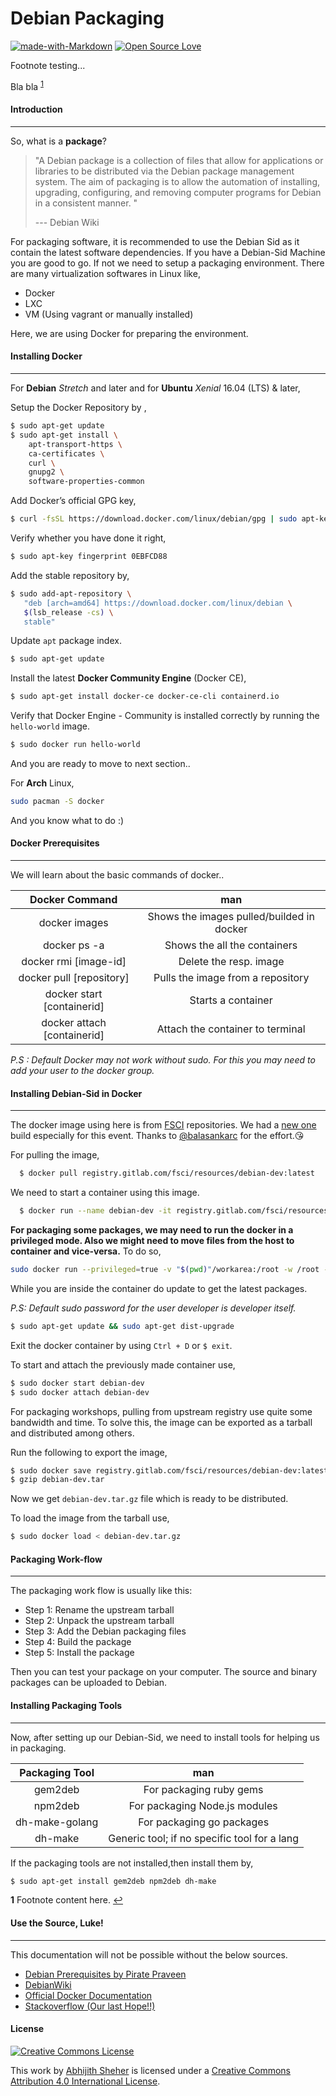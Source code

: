 # Debian Packaging

[![made-with-Markdown](https://img.shields.io/badge/Made%20with-Markdown-1f425f.svg)](http://commonmark.org) [![Open Source Love](https://badges.frapsoft.com/os/v1/open-source.png?v=103)]() 





Footnote testing...

Bla bla <sup id="a1">[1](#f1)</sup>





#### Introduction

---------

So, what is a **package**?

> "A Debian package is a collection of files that allow 
> for applications or libraries to be distributed via the Debian package 
> management system. The aim of packaging is to allow the automation of 
> installing, upgrading, configuring, and removing computer programs for 
> Debian in a consistent manner. "
>
> --- Debian Wiki



For packaging software, it is recommended to use the Debian Sid as it contain the latest software dependencies. If you have a Debian-Sid Machine you are good to go. If not we need to setup a packaging environment. There are many virtualization softwares in Linux like,

- Docker
- LXC 
- VM (Using vagrant or manually installed)

Here, we are using Docker for preparing the environment.



#### Installing Docker

--------

For **Debian** _Stretch_ and later and for **Ubuntu** _Xenial_ 16.04 (LTS) & later,

Setup the Docker Repository by ,

```bash
$ sudo apt-get update
$ sudo apt-get install \
    apt-transport-https \
    ca-certificates \
    curl \
    gnupg2 \
    software-properties-common
```

Add Docker’s official GPG key,

```bash
$ curl -fsSL https://download.docker.com/linux/debian/gpg | sudo apt-key add -
```

Verify whether you have done it right,

```bash
$ sudo apt-key fingerprint 0EBFCD88
```

Add the stable repository by,

```bash
$ sudo add-apt-repository \
   "deb [arch=amd64] https://download.docker.com/linux/debian \
   $(lsb_release -cs) \
   stable"
```

Update ``apt`` package index.

```bash
$ sudo apt-get update
```

Install the latest **Docker Community Engine** (Docker CE),

```bash
$ sudo apt-get install docker-ce docker-ce-cli containerd.io
```

Verify that Docker Engine - Community is installed correctly by running the `hello-world`
image.

```bash
$ sudo docker run hello-world
```

And you are ready to move to next section..



For **Arch** Linux,

```bash
sudo pacman -S docker
```

And you know what to do :)



#### Docker Prerequisites

-------------

We will learn about the basic commands of docker..

|       Docker Command        |                    man                    |
| :-------------------------: | :---------------------------------------: |
|        docker images        | Shows the images pulled/builded in docker |
|        docker ps -a         |       Shows the all the containers        |
|    docker rmi [image-id]    |          Delete the resp. image           |
|  docker pull [repository]   |     Pulls the image from a repository     |
| docker start [containerid]  |            Starts a container             |
| docker attach [containerid] |     Attach the container to terminal      |

*P.S : Default Docker may not work without sudo. For this you may need to add your user to the docker group.*



#### Installing Debian-Sid in Docker

------------

The docker image using here is from [FSCI](https://fsci.org.in/) repositories. We had a [new one](https://gitlab.com/fsci/resources/pipelines) build  especially for this event. Thanks to [@balasankarc](https://balasankarc.in/) for the effort.😘

For pulling the image,

```bash
  $ docker pull registry.gitlab.com/fsci/resources/debian-dev:latest
```

We need to start a container using this image.

```bash
  $ docker run --name debian-dev -it registry.gitlab.com/fsci/resources/debian-dev:latest bash
```

**For packaging some packages, we may need to run the docker in a privileged mode. Also we might need to move files from the host to container and vice-versa.** To do so,

```bash
sudo docker run --privileged=true -v "$(pwd)"/workarea:/root -w /root -it registry.gitlab.com/fsci/resources/debian-dev bash
```

While you are inside the container do update to get the latest packages.

*P.S: Default sudo password for the user developer is developer itself.*

```bash
$ sudo apt-get update && sudo apt-get dist-upgrade
```

Exit the docker container by using ``Ctrl + D`` or ``$ exit``.

To start and attach the previously made container use,

```bash
$ sudo docker start debian-dev
$ sudo docker attach debian-dev
```

For packaging workshops, pulling from upstream registry use quite some bandwidth and time. To solve this, the image can be exported as a tarball and distributed among others.

Run the following to export the image,

```bash
$ sudo docker save registry.gitlab.com/fsci/resources/debian-dev:latest > debian-dev.tar
$ gzip debian-dev.tar
```

Now we get ``debian-dev.tar.gz`` file which is ready to be distributed.

To load the image from the tarball use,

```bash
$ sudo docker load < debian-dev.tar.gz
```



#### Packaging Work-flow

--------

The packaging work flow is usually like this: 

- Step 1: Rename the upstream tarball 
- Step 2: Unpack the upstream tarball 
- Step 3: Add the Debian packaging files 
- Step 4: Build the package 
- Step 5: Install the package 

Then you can test your package on your computer. The source and binary packages can be uploaded to Debian. 



#### Installing Packaging Tools

--------

Now, after setting up our Debian-Sid, we need to install tools for helping us in packaging.

| Packaging Tool |                     man                      |
| :------------: | :------------------------------------------: |
|    gem2deb     |           For packaging ruby gems            |
|    npm2deb     |        For packaging Node.js modules         |
| dh-make-golang |          For packaging go packages           |
|    dh-make     | Generic tool; if no specific tool for a lang |

If the packaging tools are not installed,then install them by,

```bash
$ sudo apt-get install gem2deb npm2deb dh-make
```

<b id="f1">1</b> Footnote content here. [↩](#a1)

#### Use the Source, Luke!

-------------

This documentation will not be possible without the below sources.

- [Debian Prerequisites by Pirate Praveen](https://www.loomio.org/d/LTpSdMuX/debian-packaging-pre-requisites) 
- [DebianWiki](https://wiki.debian.org/Packaging)
- [Official Docker Documentation](https://docs.docker.com/)
- [Stackoverflow (Our last Hope!!)](https://stackoverflow.com)



#### License

<a rel="license" href="http://creativecommons.org/licenses/by/4.0/"><img alt="Creative Commons License" style="border-width:0" src="https://i.creativecommons.org/l/by/4.0/88x31.png" /></a>

This work by <a xmlns:cc="http://creativecommons.org/ns#" href="https://github.com/abspython/" property="cc:attributionName" rel="cc:attributionURL">Abhijith Sheher</a> is licensed under a <a rel="license" href="http://creativecommons.org/licenses/by/4.0/">Creative Commons Attribution 4.0 International License</a>.



